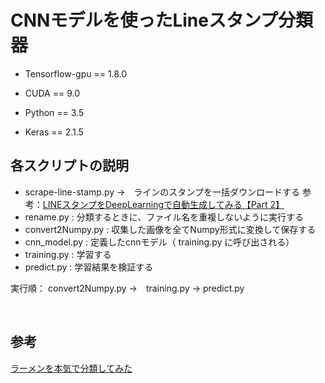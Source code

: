 ﻿# CNNモデルを使ったLineスタンプ分類器

- Tensorflow-gpu == 1.8.0 <br>

- CUDA == 9.0 <br>
- Python == 3.5 <br>
- Keras == 2.1.5 <br>

## 各スクリプトの説明

- scrape-line-stamp.py →　ラインのスタンプを一括ダウンロードする
                        参考：[LINEスタンプをDeepLearningで自動生成してみる【Part 2】](https://qiita.com/enmaru/items/1d65307ca46264bf6259)
- rename.py : 分類するときに、ファイル名を重複しないように実行する
- convert2Numpy.py : 収集した画像を全てNumpy形式に変換して保存する
- cnn_model.py : 定義したcnnモデル（ training.py に呼び出される）
- training.py : 学習する
- predict.py : 学習結果を検証する

実行順： convert2Numpy.py  →　training.py → predict.py 

 <br>
 
## 参考

[ラーメンを本気で分類してみた](https://blog.aidemy.net/entry/2018/12/23/022554)
